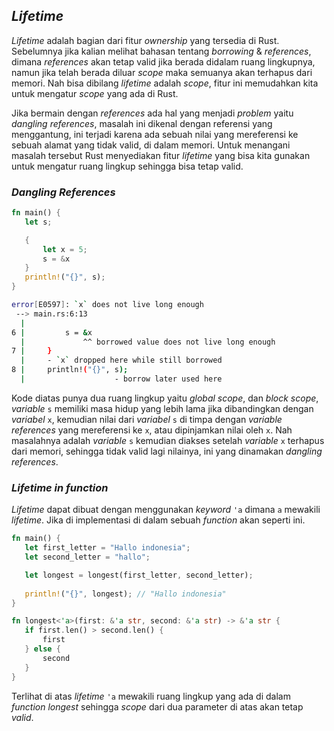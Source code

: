 ## _Lifetime_

_Lifetime_ adalah bagian dari fitur _ownership_ yang tersedia di Rust. Sebelumnya jika kalian melihat bahasan tentang _borrowing_ & _references_, dimana _references_ akan tetap valid jika berada didalam ruang lingkupnya, namun jika telah berada diluar _scope_ maka semuanya akan terhapus dari memori. Nah bisa dibilang _lifetime_ adalah _scope_, fitur ini memudahkan kita untuk mengatur _scope_ yang ada di Rust.

Jika bermain dengan _references_ ada hal yang menjadi _problem_ yaitu _dangling references_, masalah ini dikenal dengan referensi yang menggantung, ini terjadi karena ada sebuah nilai yang mereferensi ke sebuah alamat yang tidak valid, di dalam memori. Untuk menangani masalah tersebut Rust menyediakan fitur _lifetime_ yang bisa kita gunakan untuk mengatur ruang lingkup sehingga bisa tetap valid.

### _Dangling References_

```rust
fn main() {
   let s;

   {
       let x = 5;
       s = &x
   }
   println!("{}", s);
}
```

```bash
error[E0597]: `x` does not live long enough
 --> main.rs:6:13
  |
6 |         s = &x
  |             ^^ borrowed value does not live long enough
7 |     }
  |     - `x` dropped here while still borrowed
8 |     println!("{}", s);
  |                    - borrow later used here
```


Kode diatas punya dua ruang lingkup yaitu _global scope_, dan _block scope_, _variable_ `s` memiliki masa hidup yang lebih lama jika dibandingkan dengan _variabel_ `x`, kemudian nilai dari _variabel_ `s` di timpa dengan _variable references_ yang mereferensi ke `x`, atau dipinjamkan nilai oleh `x`. Nah masalahnya adalah _variable_ `s` kemudian diakses setelah _variable_ `x` terhapus dari memori, sehingga tidak valid lagi nilainya, ini yang dinamakan _dangling references_.


### _Lifetime in function_

_Lifetime_ dapat dibuat dengan menggunakan _keyword_ `'a` dimana `a` mewakili _lifetime_. Jika di implementasi di dalam sebuah _function_ akan seperti ini.

```rust
fn main() {
   let first_letter = "Hallo indonesia";
   let second_letter = "hallo";

   let longest = longest(first_letter, second_letter);
  
   println!("{}", longest); // "Hallo indonesia"
}

fn longest<'a>(first: &'a str, second: &'a str) -> &'a str {
   if first.len() > second.len() {
       first
   } else {
       second
   }
}
```

Terlihat di atas _lifetime_ `'a` mewakili ruang lingkup yang ada di dalam _function longest_ sehingga _scope_ dari dua parameter di atas akan tetap _valid_.
